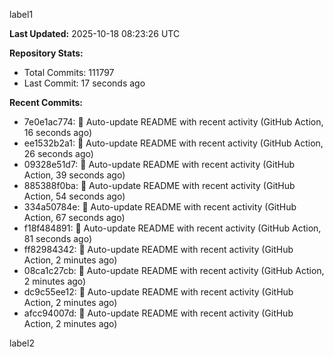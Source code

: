 
label1 
<!-- ACTIVITY_START -->
**Last Updated:** 2025-10-18 08:23:26 UTC

**Repository Stats:**
- Total Commits: 111797
- Last Commit: 17 seconds ago

**Recent Commits:**
- 7e0e1ac774: 🤖 Auto-update README with recent activity (GitHub Action, 16 seconds ago)
- ee1532b2a1: 🤖 Auto-update README with recent activity (GitHub Action, 26 seconds ago)
- 09328e51d7: 🤖 Auto-update README with recent activity (GitHub Action, 39 seconds ago)
- 885388f0ba: 🤖 Auto-update README with recent activity (GitHub Action, 54 seconds ago)
- 334a50784e: 🤖 Auto-update README with recent activity (GitHub Action, 67 seconds ago)
- f18f484891: 🤖 Auto-update README with recent activity (GitHub Action, 81 seconds ago)
- ff82984342: 🤖 Auto-update README with recent activity (GitHub Action, 2 minutes ago)
- 08ca1c27cb: 🤖 Auto-update README with recent activity (GitHub Action, 2 minutes ago)
- dc9c55ee12: 🤖 Auto-update README with recent activity (GitHub Action, 2 minutes ago)
- afcc94007d: 🤖 Auto-update README with recent activity (GitHub Action, 2 minutes ago)
<!-- ACTIVITY_END -->

label2
